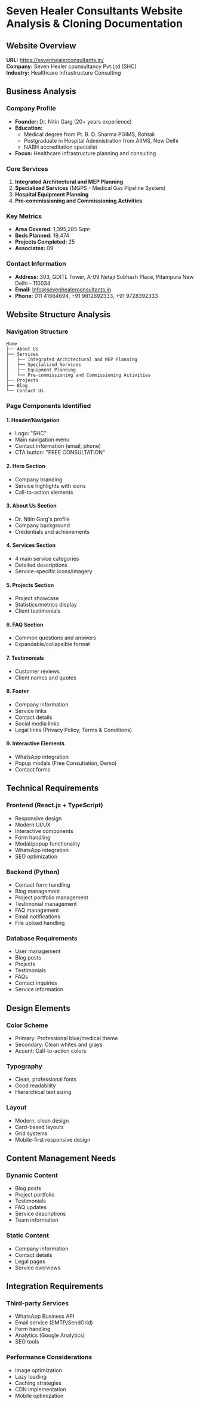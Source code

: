 # Seven Healer Consultants Website Analysis & Cloning Documentation

## Website Overview

**URL:** https://sevenhealerconsultants.in/  
**Company:** Seven Healer counsultancy Pvt.Ltd (SHC)  
**Industry:** Healthcare Infrastructure Consulting  

## Business Analysis

### Company Profile
- **Founder:** Dr. Nitin Garg (20+ years experience)
- **Education:** 
  - Medical degree from Pt. B. D. Sharma PGIMS, Rohtak
  - Postgraduate in Hospital Administration from AIIMS, New Delhi
  - NABH accreditation specialist
- **Focus:** Healthcare infrastructure planning and consulting

### Core Services
1. **Integrated Architectural and MEP Planning**
2. **Specialized Services** (MGPS - Medical Gas Pipeline System)
3. **Hospital Equipment Planning**
4. **Pre-commissioning and Commissioning Activities**

### Key Metrics
- **Area Covered:** 1,395,285 Sqm
- **Beds Planned:** 19,474
- **Projects Completed:** 25
- **Associates:** 09

### Contact Information
- **Address:** 303, GDITL Tower, A-09 Netaji Subhash Place, Pitampura New Delhi - 110034
- **Email:** Info@sevenhealerconsultants.in
- **Phone:** 011 41664694, +91 9812692333, +91 9728392333

## Website Structure Analysis

### Navigation Structure
```
Home
├── About Us
├── Services
│   ├── Integrated Architectural and MEP Planning
│   ├── Specialized Services
│   ├── Equipment Planning
│   └── Pre-commissioning and Commissioning Activities
├── Projects
├── Blog
└── Contact Us
```

### Page Components Identified

#### 1. Header/Navigation
- Logo: "SHC"
- Main navigation menu
- Contact information (email, phone)
- CTA button: "FREE CONSULTATION"

#### 2. Hero Section
- Company branding
- Service highlights with icons
- Call-to-action elements

#### 3. About Us Section
- Dr. Nitin Garg's profile
- Company background
- Credentials and achievements

#### 4. Services Section
- 4 main service categories
- Detailed descriptions
- Service-specific icons/imagery

#### 5. Projects Section
- Project showcase
- Statistics/metrics display
- Client testimonials

#### 6. FAQ Section
- Common questions and answers
- Expandable/collapsible format

#### 7. Testimonials
- Customer reviews
- Client names and quotes

#### 8. Footer
- Company information
- Service links
- Contact details
- Social media links
- Legal links (Privacy Policy, Terms & Conditions)

#### 9. Interactive Elements
- WhatsApp integration
- Popup modals (Free Consultation, Demo)
- Contact forms

## Technical Requirements

### Frontend (React.js + TypeScript)
- Responsive design
- Modern UI/UX
- Interactive components
- Form handling
- Modal/popup functionality
- WhatsApp integration
- SEO optimization

### Backend (Python)
- Contact form handling
- Blog management
- Project portfolio management
- Testimonial management
- FAQ management
- Email notifications
- File upload handling

### Database Requirements
- User management
- Blog posts
- Projects
- Testimonials
- FAQs
- Contact inquiries
- Service information

## Design Elements

### Color Scheme
- Primary: Professional blue/medical theme
- Secondary: Clean whites and grays
- Accent: Call-to-action colors

### Typography
- Clean, professional fonts
- Good readability
- Hierarchical text sizing

### Layout
- Modern, clean design
- Card-based layouts
- Grid systems
- Mobile-first responsive design

## Content Management Needs

### Dynamic Content
- Blog posts
- Project portfolio
- Testimonials
- FAQ updates
- Service descriptions
- Team information

### Static Content
- Company information
- Contact details
- Legal pages
- Service overviews

## Integration Requirements

### Third-party Services
- WhatsApp Business API
- Email service (SMTP/SendGrid)
- Form handling
- Analytics (Google Analytics)
- SEO tools

### Performance Considerations
- Image optimization
- Lazy loading
- Caching strategies
- CDN implementation
- Mobile optimization

